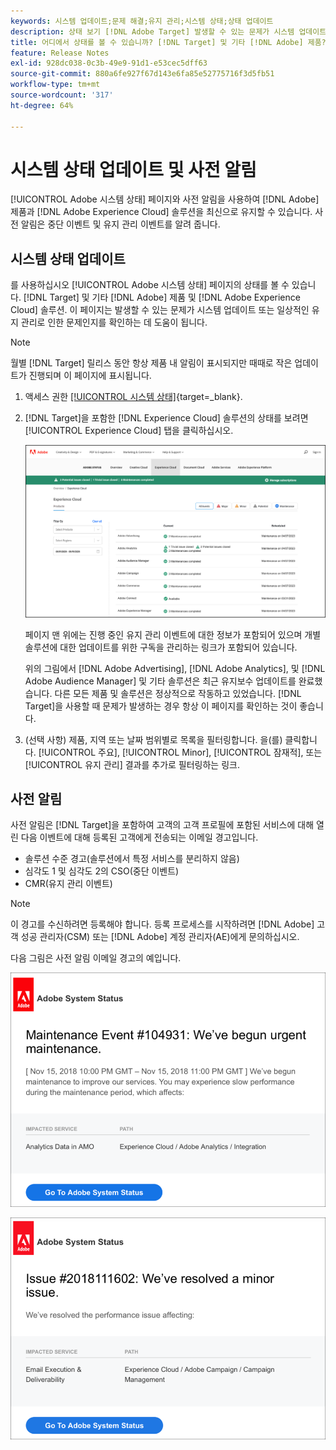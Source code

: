 ```yaml
---
keywords: 시스템 업데이트;문제 해결;유지 관리;시스템 상태;상태 업데이트
description: 상태 보기 [!DNL Adobe Target] 발생할 수 있는 문제가 시스템 업데이트 또는 일상적인 유지 관리로 인한 문제인지를 확인하는 데 도움이 됩니다.
title: 어디에서 상태를 볼 수 있습니까? [!DNL Target] 및 기타 [!DNL Adobe] 제품?
feature: Release Notes
exl-id: 928dc038-0c3b-49e9-91d1-e53cec5dff63
source-git-commit: 880a6fe927f67d143e6fa85e52775716f3d5fb51
workflow-type: tm+mt
source-wordcount: '317'
ht-degree: 64%

---
```


# 시스템 상태 업데이트 및 사전 알림

[!UICONTROL Adobe 시스템 상태] 페이지와 사전 알림을 사용하여 [!DNL Adobe] 제품과 [!DNL Adobe Experience Cloud] 솔루션을 최신으로 유지할 수 있습니다. 사전 알림은 중단 이벤트 및 유지 관리 이벤트를 알려 줍니다.

## 시스템 상태 업데이트

를 사용하십시오 [!UICONTROL Adobe 시스템 상태] 페이지의 상태를 볼 수 있습니다. [!DNL Target] 및 기타 [!DNL Adobe] 제품 및 [!DNL Adobe Experience Cloud] 솔루션. 이 페이지는 발생할 수 있는 문제가 시스템 업데이트 또는 일상적인 유지 관리로 인한 문제인지를 확인하는 데 도움이 됩니다.

>[!NOTE]
>
>월별 [!DNL Target] 릴리스 동안 항상 제품 내 알림이 표시되지만 때때로 작은 업데이트가 진행되며 이 페이지에 표시됩니다.

1. 액세스 권한 [[!UICONTROL 시스템 상태]](https://status.adobe.com/){target=_blank}.

1. [!DNL Target]을 포함한 [!DNL Experience Cloud] 솔루션의 상태를 보려면 [!UICONTROL Experience Cloud] 탭을 클릭하십시오.

   ![system_status 이미지](assets/system_status.png)

   페이지 맨 위에는 진행 중인 유지 관리 이벤트에 대한 정보가 포함되어 있으며 개별 솔루션에 대한 업데이트를 위한 구독을 관리하는 링크가 포함되어 있습니다.

   위의 그림에서 [!DNL Adobe Advertising], [!DNL Adobe Analytics], 및 [!DNL Adobe Audience Manager] 및 기타 솔루션은 최근 유지보수 업데이트를 완료했습니다. 다른 모든 제품 및 솔루션은 정상적으로 작동하고 있었습니다. [!DNL Target]을 사용할 때 문제가 발생하는 경우 항상 이 페이지를 확인하는 것이 좋습니다.

1. (선택 사항) 제품, 지역 또는 날짜 범위별로 목록을 필터링합니다. 을(를) 클릭합니다. [!UICONTROL 주요], [!UICONTROL Minor], [!UICONTROL 잠재적], 또는 [!UICONTROL 유지 관리] 결과를 추가로 필터링하는 링크.

## 사전 알림

사전 알림은 [!DNL Target]을 포함하여 고객의 고객 프로필에 포함된 서비스에 대해 열린 다음 이벤트에 대해 등록된 고객에게 전송되는 이메일 경고입니다.

* 솔루션 수준 경고(솔루션에서 특정 서비스를 분리하지 않음)
* 심각도 1 및 심각도 2의 CSO(중단 이벤트)
* CMR(유지 관리 이벤트)

>[!NOTE]
>
>이 경고를 수신하려면 등록해야 합니다. 등록 프로세스를 시작하려면 [!DNL Adobe] 고객 성공 관리자(CSM) 또는 [!DNL Adobe] 계정 관리자(AE)에게 문의하십시오.

다음 그림은 사전 알림 이메일 경고의 예입니다.

![사전 알림 1](/help/main/r-release-notes/assets/proactive-notification-1.png)

![사전 알림 2](/help/main/r-release-notes/assets/proactive-notification-2.png)
